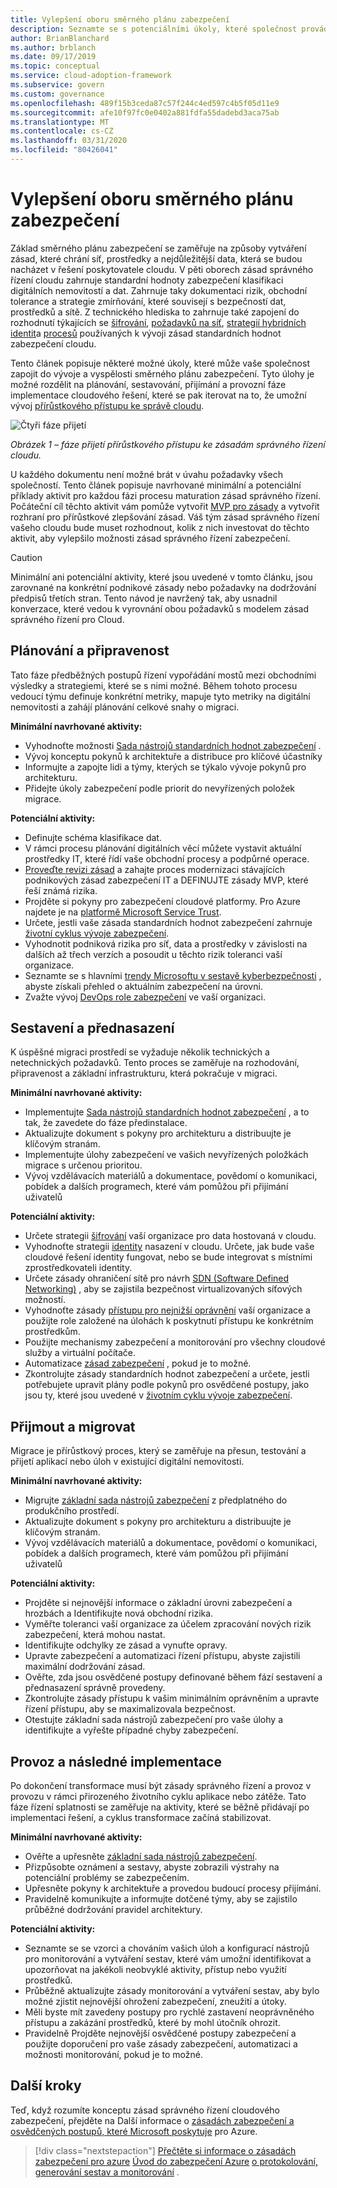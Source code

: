 ```yaml
---
title: Vylepšení oboru směrného plánu zabezpečení
description: Seznamte se s potenciálními úkoly, které společnost provádí při vývoji a zralosti směrného plánu zabezpečení v každé fázi přijetí v rámci cloudu.
author: BrianBlanchard
ms.author: brblanch
ms.date: 09/17/2019
ms.topic: conceptual
ms.service: cloud-adoption-framework
ms.subservice: govern
ms.custom: governance
ms.openlocfilehash: 489f15b3ceda87c57f244c4ed597c4b5f05d11e9
ms.sourcegitcommit: afe10f97fc0e0402a881fdfa55dadebd3aca75ab
ms.translationtype: MT
ms.contentlocale: cs-CZ
ms.lasthandoff: 03/31/2020
ms.locfileid: "80426041"
---
```

# <a name="security-baseline-discipline-improvement"></a>Vylepšení oboru směrného plánu zabezpečení

Základ směrného plánu zabezpečení se zaměřuje na způsoby vytváření zásad, které chrání síť, prostředky a nejdůležitější data, která se budou nacházet v řešení poskytovatele cloudu. V pěti oborech zásad správného řízení cloudu zahrnuje standardní hodnoty zabezpečení klasifikaci digitálních nemovitostí a dat. Zahrnuje taky dokumentaci rizik, obchodní tolerance a strategie zmírňování, které souvisejí s bezpečností dat, prostředků a sítě. Z technického hlediska to zahrnuje také zapojení do rozhodnutí týkajících se [šifrování](../../decision-guides/encryption/index.md), [požadavků na síť](../../decision-guides/software-defined-network/index.md), [strategií hybridních identit](../../decision-guides/identity/index.md)a [procesů](./compliance-processes.md) používaných k vývoji zásad standardních hodnot zabezpečení cloudu.

Tento článek popisuje některé možné úkoly, které může vaše společnost zapojit do vývoje a vyspělosti směrného plánu zabezpečení. Tyto úlohy je možné rozdělit na plánování, sestavování, přijímání a provozní fáze implementace cloudového řešení, které se pak iterovat na to, že umožní vývoj [přírůstkového přístupu ke správě cloudu](../guides/index.md#an-incremental-approach-to-cloud-governance).

![Čtyři fáze přijetí](../../_images/govern/adoption-phases.png)

*Obrázek 1 – fáze přijetí přírůstkového přístupu ke zásadám správného řízení cloudu.*

U každého dokumentu není možné brát v úvahu požadavky všech společností. Tento článek popisuje navrhované minimální a potenciální příklady aktivit pro každou fázi procesu maturation zásad správného řízení. Počáteční cíl těchto aktivit vám pomůže vytvořit [MVP pro zásady](../guides/index.md#an-incremental-approach-to-cloud-governance) a vytvořit rozhraní pro přírůstkové zlepšování zásad. Váš tým zásad správného řízení vašeho cloudu bude muset rozhodnout, kolik z nich investovat do těchto aktivit, aby vylepšilo možnosti zásad správného řízení zabezpečení.

> [!CAUTION]
> Minimální ani potenciální aktivity, které jsou uvedené v tomto článku, jsou zarovnané na konkrétní podnikové zásady nebo požadavky na dodržování předpisů třetích stran. Tento návod je navržený tak, aby usnadnil konverzace, které vedou k vyrovnání obou požadavků s modelem zásad správného řízení pro Cloud.

## <a name="planning-and-readiness"></a>Plánování a připravenost

Tato fáze předběžných postupů řízení vypořádání mostů mezi obchodními výsledky a strategiemi, které se s nimi možné. Během tohoto procesu vedoucí týmu definuje konkrétní metriky, mapuje tyto metriky na digitální nemovitosti a zahájí plánování celkové snahy o migraci.

**Minimální navrhované aktivity:**

- Vyhodnoťte možnosti [Sada nástrojů standardních hodnot zabezpečení](./toolchain.md) .
- Vývoj konceptu pokynů k architektuře a distribuce pro klíčové účastníky
- Informujte a zapojte lidi a týmy, kterých se týkalo vývoje pokynů pro architekturu.
- Přidejte úkoly zabezpečení podle priorit do nevyřízených položek migrace.

**Potenciální aktivity:**

- Definujte schéma klasifikace dat.
- V rámci procesu plánování digitálních věcí můžete vystavit aktuální prostředky IT, které řídí vaše obchodní procesy a podpůrné operace.
- [Proveďte revizi zásad](../../govern/policy-compliance/cloud-policy-review.md) a zahajte proces modernizaci stávajících podnikových zásad zabezpečení IT a DEFINUJTE zásady MVP, které řeší známá rizika.
- Projděte si pokyny pro zabezpečení cloudové platformy. Pro Azure najdete je na [platformě Microsoft Service Trust](https://www.microsoft.com/trustcenter/stp/default.aspx).
- Určete, jestli vaše zásada standardních hodnot zabezpečení zahrnuje [životní cyklus vývoje zabezpečení](https://www.microsoft.com/securityengineering/sdl).
- Vyhodnotit podniková rizika pro síť, data a prostředky v závislosti na dalších až třech verzích a posoudit u těchto rizik toleranci vaší organizace.
- Seznamte se s hlavními [trendy Microsoftu v sestavě kyberbezpečnosti](https://www.microsoft.com/security/operations/security-intelligence-report) , abyste získali přehled o aktuálním zabezpečení na úrovni.
- Zvažte vývoj [DevOps role zabezpečení](https://www.microsoft.com/en-us/securityengineering/devsecops) ve vaší organizaci.

<!-- "en-us" location is required for the URL above. -->

## <a name="build-and-predeployment"></a>Sestavení a přednasazení

K úspěšné migraci prostředí se vyžaduje několik technických a netechnických požadavků. Tento proces se zaměřuje na rozhodování, připravenost a základní infrastrukturu, která pokračuje v migraci.

**Minimální navrhované aktivity:**

- Implementujte [Sada nástrojů standardních hodnot zabezpečení](./toolchain.md) , a to tak, že zavedete do fáze předinstalace.
- Aktualizujte dokument s pokyny pro architekturu a distribuujte je klíčovým stranám.
- Implementujte úlohy zabezpečení ve vašich nevyřízených položkách migrace s určenou prioritou.
- Vývoj vzdělávacích materiálů a dokumentace, povědomí o komunikaci, pobídek a dalších programech, které vám pomůžou při přijímání uživatelů

**Potenciální aktivity:**

- Určete strategii [šifrování](../../decision-guides/encryption/index.md) vaší organizace pro data hostovaná v cloudu.
- Vyhodnoťte strategii [identity](../../decision-guides/identity/index.md) nasazení v cloudu. Určete, jak bude vaše cloudové řešení identity fungovat, nebo se bude integrovat s místními zprostředkovateli identity.
- Určete zásady ohraničení sítě pro návrh [SDN (Software Defined Networking)](../../decision-guides/software-defined-network/index.md) , aby se zajistila bezpečnost virtualizovaných síťových možností.
- Vyhodnoťte zásady [přístupu pro nejnižší oprávnění](https://docs.microsoft.com/azure/active-directory/users-groups-roles/roles-delegate-by-task) vaší organizace a použijte role založené na úlohách k poskytnutí přístupu ke konkrétním prostředkům.
- Použijte mechanismy zabezpečení a monitorování pro všechny cloudové služby a virtuální počítače.
- Automatizace [zásad zabezpečení](../../decision-guides/policy-enforcement/index.md) , pokud je to možné.
- Zkontrolujte zásady standardních hodnot zabezpečení a určete, jestli potřebujete upravit plány podle pokynů pro osvědčené postupy, jako jsou ty, které jsou uvedené v [životním cyklu vývoje zabezpečení](https://www.microsoft.com/securityengineering/sdl).

## <a name="adopt-and-migrate"></a>Přijmout a migrovat

Migrace je přírůstkový proces, který se zaměřuje na přesun, testování a přijetí aplikací nebo úloh v existující digitální nemovitosti.

**Minimální navrhované aktivity:**

- Migrujte [základní sada nástrojů zabezpečení](./toolchain.md) z předplatného do produkčního prostředí.
- Aktualizujte dokument s pokyny pro architekturu a distribuujte je klíčovým stranám.
- Vývoj vzdělávacích materiálů a dokumentace, povědomí o komunikaci, pobídek a dalších programech, které vám pomůžou při přijímání uživatelů

**Potenciální aktivity:**

- Projděte si nejnovější informace o základní úrovni zabezpečení a hrozbách a Identifikujte nová obchodní rizika.
- Vyměřte toleranci vaší organizace za účelem zpracování nových rizik zabezpečení, která mohou nastat.
- Identifikujte odchylky ze zásad a vynuťte opravy.
- Upravte zabezpečení a automatizaci řízení přístupu, abyste zajistili maximální dodržování zásad.
- Ověřte, zda jsou osvědčené postupy definované během fází sestavení a přednasazení správně provedeny.
- Zkontrolujte zásady přístupu k vašim minimálním oprávněním a upravte řízení přístupu, aby se maximalizovala bezpečnost.
- Otestujte základní sada nástrojů zabezpečení pro vaše úlohy a identifikujte a vyřešte případné chyby zabezpečení.

## <a name="operate-and-post-implementation"></a>Provoz a následné implementace

Po dokončení transformace musí být zásady správného řízení a provoz v provozu v rámci přirozeného životního cyklu aplikace nebo zátěže. Tato fáze řízení splatnosti se zaměřuje na aktivity, které se běžně přidávají po implementaci řešení, a cyklus transformace začíná stabilizovat.

**Minimální navrhované aktivity:**

- Ověřte a upřesněte [základní sada nástrojů zabezpečení](./toolchain.md).
- Přizpůsobte oznámení a sestavy, abyste zobrazili výstrahy na potenciální problémy se zabezpečením.
- Upřesněte pokyny k architektuře a provedou budoucí procesy přijímání.
- Pravidelně komunikujte a informujte dotčené týmy, aby se zajistilo průběžné dodržování pravidel architektury.

**Potenciální aktivity:**

- Seznamte se se vzorci a chováním vašich úloh a konfigurací nástrojů pro monitorování a vytváření sestav, které vám umožní identifikovat a upozorňovat na jakékoli neobvyklé aktivity, přístup nebo využití prostředků.
- Průběžně aktualizujte zásady monitorování a vytváření sestav, aby bylo možné zjistit nejnovější ohrožení zabezpečení, zneužití a útoky.
- Měli byste mít zavedeny postupy pro rychlé zastavení neoprávněného přístupu a zakázání prostředků, které by mohl útočník ohrozit.
- Pravidelně Projděte nejnovější osvědčené postupy zabezpečení a použijte doporučení pro vaše zásady zabezpečení, automatizaci a možnosti monitorování, pokud je to možné.

## <a name="next-steps"></a>Další kroky

Teď, když rozumíte konceptu zásad správného řízení cloudového zabezpečení, přejděte na Další informace o [zásadách zabezpečení a osvědčených postupů, které Microsoft poskytuje](./azure-security-guidance.md) pro Azure.

> [!div class="nextstepaction"]
> [Přečtěte si informace o zásadách zabezpečení pro azure](./azure-security-guidance.md)
> [Úvod do zabezpečení Azure](https://docs.microsoft.com/azure/security/azure-security)
> [o protokolování, generování sestav a monitorování](../../decision-guides/logging-and-reporting/index.md) .
